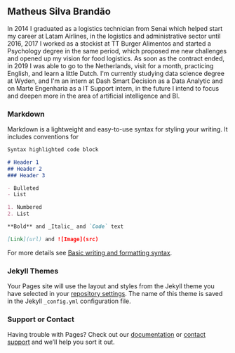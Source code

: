 ## Matheus Silva Brandão


In 2014 I graduated as a logistics technician from Senai which helped start my career at Latam Airlines, in the logistics and administrative sector until 2016, 2017 I worked as a stockist at TT Burger Alimentos and started a Psychology degree in the same period, which proposed me new challenges and opened up my vision for food logistics. As soon as the contract ended, in 2019 I was able to go to the Netherlands, visit for a month, practicing English, and learn a little Dutch.
I'm currently studying data science degree at Wyden, and I'm an intern at Dash Smart Decision as a Data Analytic and on Marte Engenharia as a IT Support intern, in the future I intend to focus and deepen more in the area of artificial intelligence and BI.

### Markdown

Markdown is a lightweight and easy-to-use syntax for styling your writing. It includes conventions for

```markdown
Syntax highlighted code block

# Header 1
## Header 2
### Header 3

- Bulleted
- List

1. Numbered
2. List

**Bold** and _Italic_ and `Code` text

[Link](url) and ![Image](src)
```

For more details see [Basic writing and formatting syntax](https://docs.github.com/en/github/writing-on-github/getting-started-with-writing-and-formatting-on-github/basic-writing-and-formatting-syntax).

### Jekyll Themes

Your Pages site will use the layout and styles from the Jekyll theme you have selected in your [repository settings](https://github.com/matheussbrand/DataScienceProjects/settings/pages). The name of this theme is saved in the Jekyll `_config.yml` configuration file.

### Support or Contact

Having trouble with Pages? Check out our [documentation](https://docs.github.com/categories/github-pages-basics/) or [contact support](https://support.github.com/contact) and we’ll help you sort it out.

